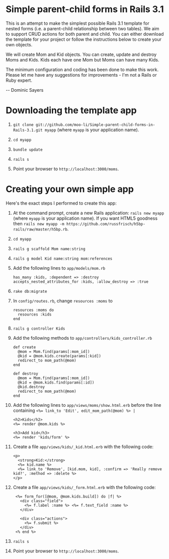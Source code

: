 Simple parent-child forms in Rails 3.1
=======================================

This is an attempt to make the simplest possible Rails 3.1 template for nested
forms (i.e. a parent-child relationship between two tables). We aim to
support CRUD actions for both parent and child. You can either download the
template for your project or follow the instructions below to create your own
objects.

We will create Mom and Kid objects. You can create, update and destroy Moms and
Kids. Kids each have one Mom but Moms can have many Kids.

The minimum configuration and coding has been done to make this work. Please let
me have any suggestions for improvements - I'm not a Rails or Ruby expert.

-- Dominic Sayers

Downloading the template app
=============================

1.  `git clone git://github.com/moo-li/Simple-parent-child-forms-in-Rails-3.1.git myapp`
    (where `myapp` is your application name).

1.  `cd myapp`	

1.  `bundle update`

1.  `rails s`

1. Point your browser to `http://localhost:3000/moms`.


Creating your own simple app
=============================

Here's the exact steps I performed to create this app:

1.  At the command prompt, create a new Rails application:
    `rails new myapp` (where `myapp` is your application name). If you want HTML5
    goodness then `rails new myapp -m https://github.com/russfrisch/h5bp-rails/raw/master/h5bp.rb`.

1.  `cd myapp`

1.  `rails g scaffold Mom name:string`

1.  `rails g model Kid name:string mom:references`

1.  Add the following lines to `app/models/mom.rb`

        has_many :kids, :dependent => :destroy
        accepts_nested_attributes_for :kids, :allow_destroy => :true

1.  `rake db:migrate`

1.  In `config/routes.rb`, change `resources :moms` to

        resources :moms do
          resources :kids
        end
  
1.  `rails g controller Kids`

1.  Add the following methods to `app/controllers/kids_controller.rb`

        def create
          @mom = Mom.find(params[:mom_id])
          @kid = @mom.kids.create(params[:kid])
          redirect_to mom_path(@mom)
        end

        def destroy
          @mom = Mom.find(params[:mom_id])
          @kid = @mom.kids.find(params[:id])
          @kid.destroy
          redirect_to mom_path(@mom)
        end

1.  Add the following lines to `app/views/moms/show.html.erb` before the line
    containing `<%= link_to 'Edit', edit_mom_path(@mom) %> |`

        <h2>Kids</h2>
        <%= render @mom.kids %>

        <h3>Add kid</h3>
        <%= render 'kids/form' %>

1.  Create a file `app/views/kids/_kid.html.erb` with the following code:

        <p>
          <strong>Kid:</strong>
          <%= kid.name %>
          <%= link_to 'Remove', [kid.mom, kid], :confirm => 'Really remove kid?', :method => :delete %>
        </p>

1. Create a file `app/views/kids/_form.html.erb` with the following code:

        <%= form_for([@mom, @mom.kids.build]) do |f| %>
          <div class="field">
            <%= f.label :name %> <%= f.text_field :name %>
          </div>

          <div class="actions">
            <%= f.submit %>
          </div>
        <% end %>

1. `rails s`

1. Point your browser to `http://localhost:3000/moms`.

